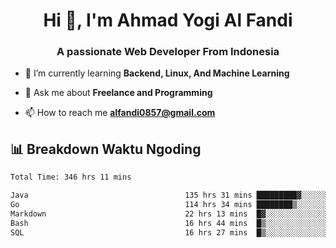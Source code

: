 <h1 align="center">Hi 👋, I'm Ahmad Yogi Al Fandi</h1>
<h3 align="center">A passionate Web Developer From Indonesia</h3>

- 🌱 I’m currently learning **Backend, Linux, And Machine Learning**

- 💬 Ask me about **Freelance and Programming**

- 📫 How to reach me **<alfandi0857@gmail.com>**


## 📊 Breakdown Waktu Ngoding

<!--START_SECTION:waka-->

```txt
Total Time: 346 hrs 11 mins

Java                                   135 hrs 31 mins █████████▓░░░░░░░░░░░░░░░   38.92 %
Go                                     114 hrs 34 mins ████████▒░░░░░░░░░░░░░░░░   32.90 %
Markdown                               22 hrs 13 mins  █▓░░░░░░░░░░░░░░░░░░░░░░░   06.38 %
Bash                                   16 hrs 44 mins  █▒░░░░░░░░░░░░░░░░░░░░░░░   04.81 %
SQL                                    16 hrs 27 mins  █▒░░░░░░░░░░░░░░░░░░░░░░░   04.72 %
```

<!--END_SECTION:waka-->
